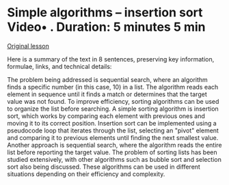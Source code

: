 # Simple algorithms – insertion sort Video• . Duration: 5 minutes 5 min

[Original lesson](https://www.coursera.org/learn/uol-fundamentals-of-computer-science/lecture/G9Yt0/simple-algorithms-insertion-sort)

Here is a summary of the text in 8 sentences, preserving key information, formulae, links, and technical details:

The problem being addressed is sequential search, where an algorithm finds a specific number (in this case, 10) in a list. The algorithm reads each element in sequence until it finds a match or determines that the target value was not found. To improve efficiency, sorting algorithms can be used to organize the list before searching. A simple sorting algorithm is insertion sort, which works by comparing each element with previous ones and moving it to its correct position. Insertion sort can be implemented using a pseudocode loop that iterates through the list, selecting an "pivot" element and comparing it to previous elements until finding the next smallest value. Another approach is sequential search, where the algorithm reads the entire list before reporting the target value. The problem of sorting lists has been studied extensively, with other algorithms such as bubble sort and selection sort also being discussed. These algorithms can be used in different situations depending on their efficiency and complexity.

